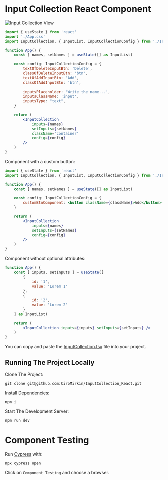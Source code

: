 # Input Collection React Component

![Input Collection View](https://i.postimg.cc/05MSnzwV/Input-Collection.jpg)

```jsx
import { useState } from 'react'
import './App.css'
import InputCollection, { InputList, InputCollectionConfig } from './InputCollection'

function App() {
    const [ names, setNames ] = useState([] as InputList)

    const config: InputCollectionConfig = {
        textOfDeleteInputBtn: 'Delete',
        classOfDeleteInputBtn: 'btn',
        textOfAddInputBtn: 'Add',
        classOfAddInputBtn: 'btn',
        
        inputsPlaceholder: 'Write the name...',
        inputsClassName: 'input',
        inputsType: "text",
    }

    return (
        <InputCollection 
            inputs={names} 
            setInputs={setNames} 
            className='container' 
            config={config} 
        />
    )
}
```

Component with a custom button:

```jsx
import { useState } from 'react'
import InputCollection, { InputList, InputCollectionConfig } from './InputCollection'

function App() {
    const [ names, setNames ] = useState([] as InputList)

    const config: InputCollectionConfig = {
        customBtnComponent: <button className={className}>Add</button>
    }

    return (
        <InputCollection 
            inputs={names} 
            setInputs={setNames} 
            config={config} 
        />
    )
}
```

Component without optional attributes:

```jsx
function App() {
    const [ inputs, setInputs ] = useState([
        {
            id: '1',
            value: 'Lorem 1'
        },
        {
            id: '2',
            value: 'Lorem 2'
        }
    ] as InputList)

    return (
        <InputCollection inputs={inputs} setInputs={setInputs} />
    )
}
```

You can copy and paste the [InputCollection.tsx](./src/InputCollection.tsx) file into your project. 

## Running The Project Locally

Clone The Project:

```
git clone git@github.com:CiroMirkin/InputCollection_React.git
```

Install Dependencies:

```
npm i
```

Start The Development Server:

```
npm run dev
```

# Component Testing

Run [Cypress](https://docs.cypress.io/app/component-testing/react/overview) with:

```
npx cypress open
```

Click on `Component Testing` and choose a browser.
